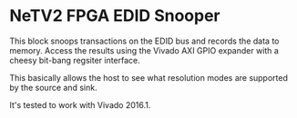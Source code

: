 # NeTV2 FPGA EDID Snooper

This block snoops transactions on the EDID bus and
records the data to memory. Access the results using
the Vivado AXI GPIO expander with a cheesy bit-bang
regsiter interface.

This basically allows the host to see what resolution
modes are supported by the source and sink.

It's tested to work with Vivado 2016.1.
